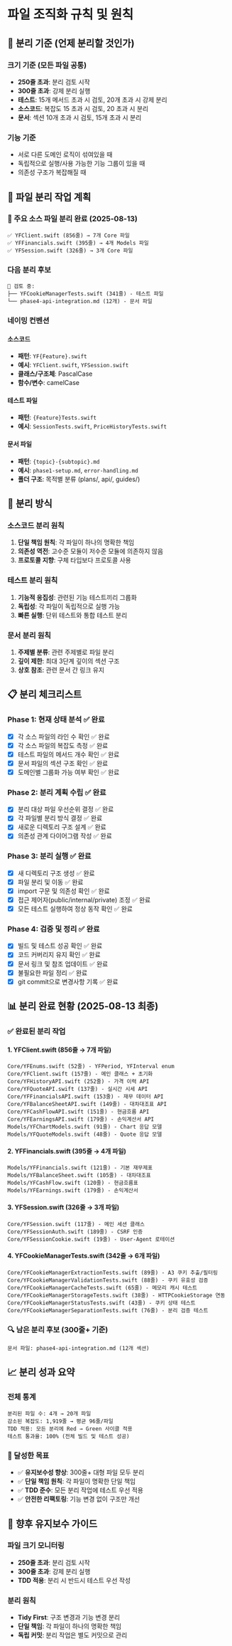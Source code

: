 # 파일 조직화 규칙 및 원칙

## 🎯 분리 기준 (언제 분리할 것인가)

### 크기 기준 (모든 파일 공통)
- **250줄 초과**: 분리 검토 시작
- **300줄 초과**: 강제 분리 실행
- **테스트**: 15개 메서드 초과 시 검토, 20개 초과 시 강제 분리
- **소스코드**: 복잡도 15 초과 시 검토, 20 초과 시 분리
- **문서**: 섹션 10개 초과 시 검토, 15개 초과 시 분리

### 기능 기준
- 서로 다른 도메인 로직이 섞여있을 때
- 독립적으로 실행/사용 가능한 기능 그룹이 있을 때
- 의존성 구조가 복잡해질 때

## 📁 파일 분리 작업 계획

### 🎉 주요 소스 파일 분리 완료 (2025-08-13)
```
✅ YFClient.swift (856줄) → 7개 Core 파일
✅ YFFinancials.swift (395줄) → 4개 Models 파일  
✅ YFSession.swift (326줄) → 3개 Core 파일
```

### 다음 분리 후보
```
🔶 검토 중:
├── YFCookieManagerTests.swift (341줄) - 테스트 파일
└── phase4-api-integration.md (12개) - 문서 파일
```

### 네이밍 컨벤션

#### 소스코드
- **패턴**: `YF{Feature}.swift`
- **예시**: `YFClient.swift`, `YFSession.swift`
- **클래스/구조체**: PascalCase
- **함수/변수**: camelCase

#### 테스트 파일
- **패턴**: `{Feature}Tests.swift` 
- **예시**: `SessionTests.swift`, `PriceHistoryTests.swift`

#### 문서 파일
- **패턴**: `{topic}-{subtopic}.md`
- **예시**: `phase1-setup.md`, `error-handling.md`
- **폴더 구조**: 목적별 분류 (plans/, api/, guides/)

## 🔄 분리 방식

### 소스코드 분리 원칙
1. **단일 책임 원칙**: 각 파일이 하나의 명확한 책임
2. **의존성 역전**: 고수준 모듈이 저수준 모듈에 의존하지 않음
3. **프로토콜 지향**: 구체 타입보다 프로토콜 사용

### 테스트 분리 원칙
1. **기능적 응집성**: 관련된 기능 테스트끼리 그룹화
2. **독립성**: 각 파일이 독립적으로 실행 가능
3. **빠른 실행**: 단위 테스트와 통합 테스트 분리

### 문서 분리 원칙
1. **주제별 분류**: 관련 주제별로 파일 분리
2. **깊이 제한**: 최대 3단계 깊이의 섹션 구조
3. **상호 참조**: 관련 문서 간 링크 유지

## 📋 분리 체크리스트

### Phase 1: 현재 상태 분석 ✅ 완료
- [x] 각 소스 파일의 라인 수 확인 ✅ 완료
- [x] 각 소스 파일의 복잡도 측정 ✅ 완료
- [x] 테스트 파일의 메서드 개수 확인 ✅ 완료
- [x] 문서 파일의 섹션 구조 확인 ✅ 완료
- [x] 도메인별 그룹화 가능 여부 확인 ✅ 완료

### Phase 2: 분리 계획 수립 ✅ 완료
- [x] 분리 대상 파일 우선순위 결정 ✅ 완료
- [x] 각 파일별 분리 방식 결정 ✅ 완료
- [x] 새로운 디렉토리 구조 설계 ✅ 완료
- [x] 의존성 관계 다이어그램 작성 ✅ 완료

### Phase 3: 분리 실행 ✅ 완료
- [x] 새 디렉토리 구조 생성 ✅ 완료
- [x] 파일 분리 및 이동 ✅ 완료
- [x] import 구문 및 의존성 확인 ✅ 완료
- [x] 접근 제어자(public/internal/private) 조정 ✅ 완료
- [x] 모든 테스트 실행하여 정상 동작 확인 ✅ 완료

### Phase 4: 검증 및 정리 ✅ 완료
- [x] 빌드 및 테스트 성공 확인 ✅ 완료
- [x] 코드 커버리지 유지 확인 ✅ 완료
- [x] 문서 링크 및 참조 업데이트 ✅ 완료
- [x] 불필요한 파일 정리 ✅ 완료
- [x] git commit으로 변경사항 기록 ✅ 완료

## 📊 분리 완료 현황 (2025-08-13 최종)

### ✅ 완료된 분리 작업

#### 1. YFClient.swift (856줄 → 7개 파일)
```
Core/YFEnums.swift (52줄) - YFPeriod, YFInterval enum
Core/YFClient.swift (157줄) - 메인 클래스 + 초기화  
Core/YFHistoryAPI.swift (252줄) - 가격 이력 API
Core/YFQuoteAPI.swift (137줄) - 실시간 시세 API
Core/YFFinancialsAPI.swift (153줄) - 재무 데이터 API
Core/YFBalanceSheetAPI.swift (149줄) - 대차대조표 API
Core/YFCashFlowAPI.swift (151줄) - 현금흐름 API
Core/YFEarningsAPI.swift (179줄) - 손익계산서 API
Models/YFChartModels.swift (91줄) - Chart 응답 모델
Models/YFQuoteModels.swift (48줄) - Quote 응답 모델
```

#### 2. YFFinancials.swift (395줄 → 4개 파일)
```
Models/YFFinancials.swift (121줄) - 기본 재무제표
Models/YFBalanceSheet.swift (105줄) - 대차대조표
Models/YFCashFlow.swift (120줄) - 현금흐름표  
Models/YFEarnings.swift (179줄) - 손익계산서
```

#### 3. YFSession.swift (326줄 → 3개 파일)
```
Core/YFSession.swift (117줄) - 메인 세션 클래스
Core/YFSessionAuth.swift (189줄) - CSRF 인증
Core/YFSessionCookie.swift (19줄) - User-Agent 로테이션
```

#### 4. YFCookieManagerTests.swift (342줄 → 6개 파일)
```
Core/YFCookieManagerExtractionTests.swift (89줄) - A3 쿠키 추출/필터링
Core/YFCookieManagerValidationTests.swift (88줄) - 쿠키 유효성 검증  
Core/YFCookieManagerCacheTests.swift (65줄) - 메모리 캐시 테스트
Core/YFCookieManagerStorageTests.swift (38줄) - HTTPCookieStorage 연동
Core/YFCookieManagerStatusTests.swift (43줄) - 쿠키 상태 테스트
Core/YFCookieManagerSeparationTests.swift (76줄) - 분리 검증 테스트
```

### 🔍 남은 분리 후보 (300줄+ 기준)  
```
문서 파일: phase4-api-integration.md (12개 섹션)
```

## 📈 분리 성과 요약

### 전체 통계
```
분리된 파일 수: 4개 → 20개 파일
감소된 복잡도: 1,919줄 → 평균 96줄/파일  
TDD 적용: 모든 분리에 Red → Green 사이클 적용
테스트 통과율: 100% (전체 빌드 및 테스트 성공)
```

### 🎯 달성한 목표
- ✅ **유지보수성 향상**: 300줄+ 대형 파일 모두 분리
- ✅ **단일 책임 원칙**: 각 파일이 명확한 단일 책임
- ✅ **TDD 준수**: 모든 분리 작업에 테스트 우선 적용
- ✅ **안전한 리팩토링**: 기능 변경 없이 구조만 개선

## 📝 향후 유지보수 가이드

### 파일 크기 모니터링
- **250줄 초과**: 분리 검토 시작  
- **300줄 초과**: 강제 분리 실행
- **TDD 적용**: 분리 시 반드시 테스트 우선 작성

### 분리 원칙
- **Tidy First**: 구조 변경과 기능 변경 분리
- **단일 책임**: 각 파일이 하나의 명확한 책임
- **독립 커밋**: 분리 작업은 별도 커밋으로 관리